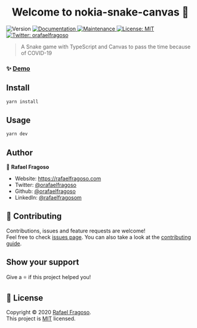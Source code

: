 <h1 align="center">Welcome to nokia-snake-canvas 🐍</h1>
<p>
  <img alt="Version" src="https://img.shields.io/badge/version-1.0.0-blue.svg?cacheSeconds=2592000" />
  <a href="https://github.com/orafaelfragoso/nokia-snake-game#readme" target="_blank">
    <img alt="Documentation" src="https://img.shields.io/badge/documentation-yes-brightgreen.svg" />
  </a>
  <a href="https://github.com/orafaelfragoso/nokia-snake-game/graphs/commit-activity" target="_blank">
    <img alt="Maintenance" src="https://img.shields.io/badge/Maintained%3F-yes-green.svg" />
  </a>
  <a href="https://github.com/orafaelfragoso/nokia-snake-game/blob/master/LICENSE" target="_blank">
    <img alt="License: MIT" src="https://img.shields.io/github/license/orafaelfragoso/nokia-snake-canvas" />
  </a>
  <a href="https://twitter.com/orafaelfragoso" target="_blank">
    <img alt="Twitter: orafaelfragoso" src="https://img.shields.io/twitter/follow/orafaelfragoso?label=Follow&style=social">
  </a>
</p>

> A Snake game with TypeScript and Canvas to pass the time because of COVID-19

### ✨ [Demo](https://nokia-snake.netlify.com/)

## Install

```sh
yarn install
```

## Usage

```sh
yarn dev
```

## Author

👤 **Rafael Fragoso**

* Website: https://rafaelfragoso.com
* Twitter: [@orafaelfragoso](https://twitter.com/orafaelfragoso)
* Github: [@orafaelfragoso](https://github.com/orafaelfragoso)
* LinkedIn: [@rafaelfragosom](https://linkedin.com/in/rafaelfragosom)

## 🤝 Contributing

Contributions, issues and feature requests are welcome!<br />Feel free to check [issues page](https://github.com/orafaelfragoso/nokia-snake-game/issues). You can also take a look at the [contributing guide](https://github.com/orafaelfragoso/nokia-snake-game/blob/master/CONTRIBUTING.md).

## Show your support

Give a ⭐️ if this project helped you!

## 📝 License

Copyright © 2020 [Rafael Fragoso](https://github.com/orafaelfragoso).<br />
This project is [MIT](https://github.com/orafaelfragoso/nokia-snake-game/blob/master/LICENSE.md) licensed.
